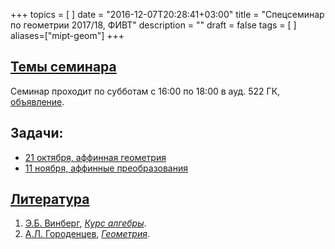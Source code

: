 +++
topics = [
]
date = "2016-12-07T20:28:41+03:00"
title = "Спецсеминар по геометрии 2017/18, ФИВТ"
description = ""
draft = false
tags = [
]
aliases=["mipt-geom"]
+++

## [Темы семинара](plan)

Семинар проходит по субботам с 16:00 по 18:00 в ауд. 522 ГК, [объявление](/teaching/mipt-geom/spezsem-geom-poster-2017.pdf).

## Задачи:
  - [21 октября, аффинная геометрия](/teaching/mipt-geom/spiets-gieom-21.pdf)
  - [11 ноября, аффинные преобразования](/teaching/mipt-geom/spiets-gieom-11.pdf)
## [Литература](literature)
1. [Э.Б. Винберг](http://halgebra.math.msu.su/wiki/doku.php/staff:vinberg), [*Курс алгебры*](https://books.google.ru/books?id=P_DGBgAAQBAJ&printsec=frontcover&hl=ru).
1. [А.Л. Городенцев](http://gorod.bogomolov-lab.ru/index_rus.html), [*Геометрия*](http://gorod.bogomolov-lab.ru/ps/stud/geom_ru/1617/list.html).


